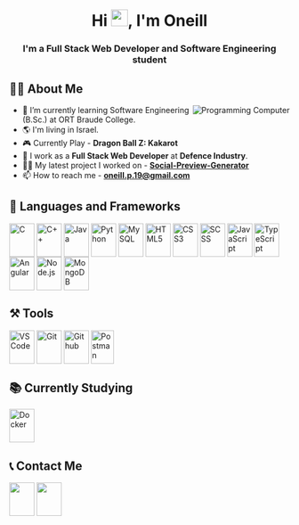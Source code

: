 <h1 align="center">Hi <a href="#"><img src="https://user-images.githubusercontent.com/66797449/153720384-ebe4addc-2296-4b09-905c-28d7752315f1.gif" width="30"></a>, I'm Oneill</h1>
<h3 align="center">I'm a Full Stack Web Developer and Software Engineering student</h3>

## 👨‍🎓 About Me

<a href="#"><img align="right" src="https://user-images.githubusercontent.com/66797449/175926578-2f4e8ce3-0df2-4c08-8469-aebe180d016c.gif" title="Programming Computer"/></a>

-   🌱 I’m currently learning Software Engineering (B.Sc.) at ORT Braude College.
-   🌎 I'm living in Israel.
-   🎮 Currently Play - **Dragon Ball Z: Kakarot**
-   🔭 I work as a **Full Stack Web Developer** at **Defence Industry**.
-   👨‍💻 My latest project I worked on - **[Social-Preview-Generator](https://github.com/Oneill19/Social-Preview-Generator)**
-   📫 How to reach me - **[oneill.p.19@gmail.com](mailto:oneill.p.19@gmail.com)**

## 🚀 Languages and Frameworks

<p align="left">
    <a href="#"><img align="center" src="https://user-images.githubusercontent.com/66797449/179549890-f7bbf94b-a6f3-4125-b324-43e01beec02f.svg" title="C" width="45" height="60"/></a>
    <a href="#"><img align="center" src="https://user-images.githubusercontent.com/66797449/179550472-43c66040-678d-43f6-9b23-a29f922edeff.svg" title="C++" width="45" height="60"/></a>
    <a href="#"><img align="center" src="https://user-images.githubusercontent.com/66797449/179539867-f24505fc-5848-4c23-b47b-78475851aec2.svg" title="Java" width="45" height="60"/></a>
    <a href="#"><img align="center" src="https://user-images.githubusercontent.com/66797449/179539903-049b7468-ca94-4485-93ee-c17a70032acb.svg" title="Python" width="45" height="60"/></a>
    <a href="#"><img align="center" src="https://user-images.githubusercontent.com/66797449/179539964-66b7b78f-3d63-493a-9bdd-6b048f7faaac.svg" title="MySQL" width="45" height="60"/></a>
    <a href="#"><img align="center" src="https://user-images.githubusercontent.com/66797449/179540009-d72560a4-a0d9-4501-998b-9d1ddffa3512.svg" title="HTML5" width="45" height="60"/></a>
    <a href="#"><img align="center" src="https://user-images.githubusercontent.com/66797449/179540036-3ec09de3-b769-4b8c-9881-0165b3140960.svg" title="CSS3" width="45" height="60"/></a>
    <a href="#"><img align="center" src="https://user-images.githubusercontent.com/66797449/179540053-c593d7d5-4af5-4b26-bad4-b6d7acb3deb0.svg" title="SCSS" width="45" height="60"/></a>
    <a href="#"><img align="center" src="https://user-images.githubusercontent.com/66797449/179608597-7d07727b-ec72-49ee-9d57-793d364dabfe.svg" title="JavaScript" width="45" height="60"/></a>
    <a href="#"><img align="center" src="https://user-images.githubusercontent.com/66797449/179608603-61168798-04ad-4f6f-88b3-9e7cdaa064f7.svg" title="TypeScript" width="45" height="60"/></a>
    <a href="#"><img align="center" src="https://user-images.githubusercontent.com/66797449/179540138-64c04df5-9133-46cf-890f-8b4ac3852fb2.svg" title="Angular" width="45" height="60"/></a>
    <a href="#"><img align="center" src="https://user-images.githubusercontent.com/66797449/179540169-5ef02758-a7bc-437d-bf61-d9699c7e21d7.svg" title="Node.js" width="45" height="60"/></a>
    <a href="#"><img align="center" src="https://user-images.githubusercontent.com/66797449/179544088-763e1c43-7aad-4749-a8c4-6692742508ee.svg" title="MongoDB" width="45" height="60"/></a>
</p>

## ⚒️ Tools

<p align="left">
    <a href="#"><img align="center" src="https://user-images.githubusercontent.com/66797449/179543596-33e3c002-5aed-42ca-89c4-77f58ac0536c.svg" title="VSCode" width="45" height="60"/></a>
    <a href="#"><img align="center" src="https://user-images.githubusercontent.com/66797449/179540318-60878969-0e77-4b0c-9e30-f86d18e7a865.svg" title="Git" width="45" height="60"/></a>
    <a href="#"><img align="center" src="https://user-images.githubusercontent.com/66797449/179540379-00a114d3-953a-4e27-a2f4-73272cf440ab.svg" title="Github" width="45" height="60"/></a>
    <a href="#"><img align="center" src="https://user-images.githubusercontent.com/66797449/179540398-29dd708f-7db0-4482-adb4-d017236f9a2b.svg" title="Postman" width="41" height="60"/></a>
</p>

## 📚 Currently Studying

<p align="left">
    <a href="#"><img align="center" src="https://user-images.githubusercontent.com/66797449/179548741-ff50e767-c3c9-42fa-9b33-8d484d2317b2.svg" title="Docker" width="45" height="60"/></a>
</p>

## 📞 Contact Me

<p align="left">
    <a href="https://www.linkedin.com/in/oneill-panker/" target="_blank" title="Oneill's Linkedin"> <img align="center" src="https://user-images.githubusercontent.com/66797449/179542406-6a84f1d9-8cc8-400b-9f5a-918e104fdce0.svg" width="45" height="60"/></a>
    <a href="mailto:oneill.p.19@gmail.com" title="Oneill's Mail"> <img align="center" src="https://user-images.githubusercontent.com/66797449/179540482-19c0a1b3-1dc0-4a52-afc9-3491a859bd2d.svg" width="45" height="60"/></a>
</p>
